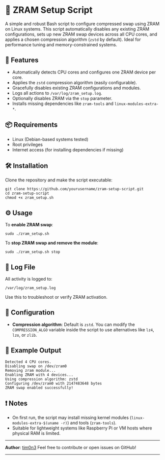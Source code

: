 # 🧠 ZRAM Setup Script

A simple and robust Bash script to configure compressed swap using ZRAM on Linux systems. This script automatically disables any existing ZRAM configurations, sets up new ZRAM swap devices across all CPU cores, and applies a chosen compression algorithm (`zstd` by default). Ideal for performance tuning and memory-constrained systems.

## 🚀 Features

- Automatically detects CPU cores and configures one ZRAM device per core.
- Applies the `zstd` compression algorithm (easily configurable).
- Gracefully disables existing ZRAM configurations and modules.
- Logs all actions to `/var/log/zram_setup.log`.
- Optionally disables ZRAM via the `stop` parameter.
- Installs missing dependencies like `zram-tools` and `linux-modules-extra-*`.

## 📦 Requirements

- Linux (Debian-based systems tested)
- Root privileges
- Internet access (for installing dependencies if missing)

## 🛠️ Installation

Clone the repository and make the script executable:

```
git clone https://github.com/yourusername/zram-setup-script.git
cd zram-setup-script
chmod +x zram_setup.sh
```

## ⚙️ Usage

To **enable ZRAM swap**:

```
sudo ./zram_setup.sh
```

To **stop ZRAM swap and remove the module**:

```
sudo ./zram_setup.sh stop
```

## 📝 Log File

All activity is logged to:

```
/var/log/zram_setup.log
```

Use this to troubleshoot or verify ZRAM activation.

## 🔧 Configuration

- **Compression algorithm**: Default is `zstd`. You can modify the `COMPRESSION_ALGO` variable inside the script to use alternatives like `lz4`, `lzo`, or `zlib`.

## 🧪 Example Output

```
Detected 4 CPU cores.
Disabling swap on /dev/zram0
Removing zram module...
Enabling ZRAM with 4 devices...
Using compression algorithm: zstd
Configuring /dev/zram0 with 2147483648 bytes
ZRAM swap enabled successfully!
```

## ❗ Notes

- On first run, the script may install missing kernel modules (`linux-modules-extra-$(uname -r)`) and tools (`zram-tools`).
- Suitable for lightweight systems like Raspberry Pi or VM hosts where physical RAM is limited.
---

**Author**: [tim0n3](https://github.com/tim0n3)
Feel free to contribute or open issues on GitHub!

---
